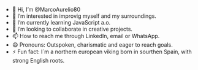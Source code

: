 - 👋 Hi, I’m @MarcoAurelio80
- 👀 I’m interested in improvig myself and my surroundings.
- 🌱 I’m currently learning JavaScript a.o.
- 💞️ I’m looking to collaborate in creative projects.
- 📫 How to reach me through LinkedIn, email or WhatsApp.
- 😄 Pronouns: Outspoken, charismatic and eager to reach goals.
- ⚡ Fun fact: I´m a northern european viking born in sourthen Spain, with strong English roots.

<!---
MarcoAurelio80/MarcoAurelio80 is a ✨ special ✨ repository because its `README.md` (this file) appears on your GitHub profile.
You can click the Preview link to take a look at your changes.
--->
